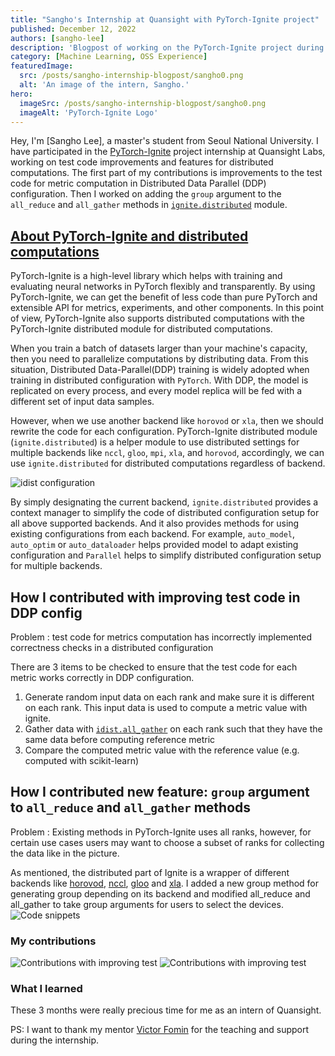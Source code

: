 ```yaml
---
title: "Sangho's Internship at Quansight with PyTorch-Ignite project"
published: December 12, 2022
authors: [sangho-lee]
description: 'Blogpost of working on the PyTorch-Ignite project during internship at Quansight'
category: [Machine Learning, OSS Experience]
featuredImage:
  src: /posts/sangho-internship-blogpost/sangho0.png
  alt: 'An image of the intern, Sangho.'
hero:
  imageSrc: /posts/sangho-internship-blogpost/sangho0.png
  imageAlt: 'PyTorch-Ignite Logo'
---
```


Hey, I'm [Sangho Lee], a master's student from Seoul National University.
I have participated in the [PyTorch-Ignite](https://pytorch-ignite.ai/) project internship at Quansight Labs, working on test code improvements and features for distributed computations.
The first part of my contributions is improvements to the test code for metric computation in Distributed Data Parallel (DDP) configuration.
Then I worked on adding the `group` argument to the `all_reduce` and `all_gather` methods in [`ignite.distributed`](https://pytorch.org/ignite/distributed.html) module.

## [About PyTorch-Ignite and distributed computations](https://pytorch-ignite.ai/tutorials/advanced/01-collective-communication/)

PyTorch-Ignite is a high-level library which helps with training and evaluating neural networks in PyTorch flexibly and transparently.
By using PyTorch-Ignite, we can get the benefit of less code than pure PyTorch and extensible API for metrics, experiments, and other components.
In this point of view, PyTorch-Ignite also supports distributed computations with the PyTorch-Ignite distributed module for distributed computations.

When you train a batch of datasets larger than your machine's capacity, then you need to parallelize computations by distributing data.
From this situation, Distributed Data-Parallel(DDP) training is widely adopted when training in distributed configuration with `PyTorch`.
With DDP, the model is replicated on every process, and every model replica will be fed with a different set of input data samples.

However, when we use another backend like `horovod` or `xla`, then we should rewrite the code for each configuration.
PyTorch-Ignite distributed module (`ignite.distributed`) is a helper module to use distributed settings for multiple backends like `nccl`, `gloo`, `mpi`, `xla`, and `horovod`, accordingly, we can use `ignite.distributed` for distributed computations regardless of backend.


![idist configuration](/posts/sangho-internship-blogpost/ddp0.png)

By simply designating the current backend, `ignite.distributed` provides a context manager to simplify the code of distributed configuration setup for all above supported backends. And it also provides methods for using existing configurations from each backend.
For example, `auto_model`, `auto_optim` or `auto_dataloader` helps provided model to adapt existing configuration and `Parallel` helps 
to simplify distributed configuration setup for multiple backends.


## How I contributed with improving test code in DDP config

Problem : test code for metrics computation has incorrectly implemented correctness checks in a distributed configuration

There are 3 items to be checked to ensure that the test code for each metric works correctly in DDP configuration.
1) Generate random input data on each rank and make sure it is different on each rank. This input data is used to compute a metric value with ignite.
2) Gather data with [`idist.all_gather`](https://pytorch-ignite.ai/tutorials/advanced/01-collective-communication/#all-gather) on each rank such that they have the same data before computing reference metric
3) Compare the computed metric value with the reference value (e.g. computed with scikit-learn)


## How I contributed new feature: `group` argument to `all_reduce` and `all_gather` methods

Problem : Existing methods in PyTorch-Ignite uses all ranks, however, for certain use cases users may want to choose a subset of ranks for collecting the data like in the picture.

As mentioned, the distributed part of Ignite is a wrapper of different backends like [horovod](https://horovod.ai/), [nccl](https://developer.nvidia.com/nccl), [gloo](https://github.com/facebookincubator/gloo) and [xla](https://github.com/pytorch/xla).
I added a new group method for generating group depending on its backend and modified all_reduce and all_gather to take group arguments for users to select the devices.
![Code snippets](/posts/sangho-internship-blogpost/code1.png)


### My contributions

![Contributions with improving test](/posts/sangho-internship-blogpost/cont1.png)
![Contributions with improving test](/posts/sangho-internship-blogpost/cont2.png)

### What I learned

These 3 months were really precious time for me as an intern of Quansight.

PS: I want to thank my mentor [Victor Fomin](https://github.com/vfdev-5) for the teaching and support during the internship.